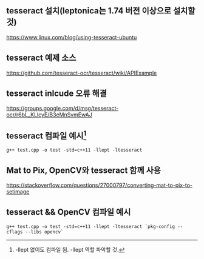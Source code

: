 ## tesseract 설치(leptonica는 1.74 버전 이상으로 설치할 것)

<https://www.linux.com/blog/using-tesseract-ubuntu>

## tesseract 예제 소스

<https://github.com/tesseract-ocr/tesseract/wiki/APIExample>

## tesseract inlcude 오류 해결

<https://groups.google.com/d/msg/tesseract-ocr/r6bL_KLlcyE/B3eMnSvmEwAJ>

## tesseract 컴파일 예시[^1]

```
g++ test.cpp -o test -std=c++11 -llept -ltesseract
```

## Mat to Pix, OpenCV와 tesseract 함께 사용

<https://stackoverflow.com/questions/27000797/converting-mat-to-pix-to-setimage>

## tesseract && OpenCV 컴파일 예시

```
g++ test.cpp -o test -std=c++11 -llept -ltesseract `pkg-config --cflags --libs opencv`
```

[^1]: -llept 없이도 컴파일 됨. -llept 역할 파악할 것.
